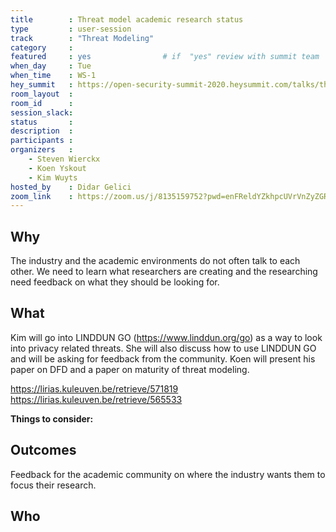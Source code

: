 ```yaml
---
title        : Threat model academic research status
type         : user-session
track        : "Threat Modeling"
category     :
featured     : yes                # if  "yes" review with summit team
when_day     : Tue
when_time    : WS-1
hey_summit   : https://open-security-summit-2020.heysummit.com/talks/threat-model-academic-research-status/
room_layout  :
room_id      : 
session_slack: 
status       : 
description  : 
participants :
organizers   :
    - Steven Wierckx
    - Koen Yskout
    - Kim Wuyts
hosted_by    : Didar Gelici
zoom_link    : https://zoom.us/j/8135159752?pwd=enFReldYZkhpcUVrVnZyZGRoaXI1Zz09
---
```


## Why
The industry and the academic environments do not often talk to each other. We need to learn what researchers are creating and the researching need feedback on what they should be looking for.

## What
Kim will go into LINDDUN GO (https://www.linddun.org/go) as a way to look into privacy related threats. She will also discuss how to use LINDDUN GO and will be asking for feedback from the community. 
Koen will present his paper on DFD and a paper on maturity of threat modeling.

https://lirias.kuleuven.be/retrieve/571819
https://lirias.kuleuven.be/retrieve/565533


**Things to consider:**



## Outcomes
Feedback for the academic community on where the industry wants them to focus their research.

## Who

